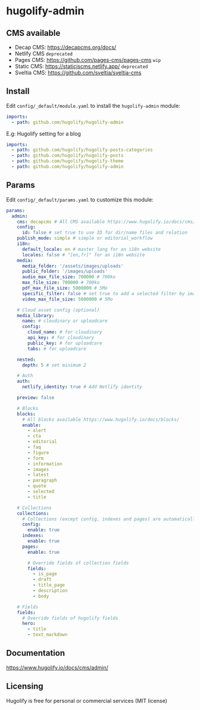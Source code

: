 # hugolify-admin

## CMS available

- Decap CMS: https://decapcms.org/docs/
- Netlify CMS `deprecated`
- Pages CMS: https://github.com/pages-cms/pages-cms `wip`
- Static CMS: https://staticjscms.netlify.app/ `deprecated`
- Sveltia CMS: https://github.com/sveltia/sveltia-cms

## Install

Edit `config/_default/module.yaml` to install the `hugolify-admin` module:

```yml
imports:
  - path: github.com/hugolify/hugolify-admin
```

E.g: Hugolify setting for a blog

```yml
imports:
  - path: github.com/hugolify/hugolify-posts-categories
  - path: github.com/hugolify/hugolify-posts
  - path: github.com/hugolify/hugolify-theme
  - path: github.com/hugolify/hugolify-admin
```

## Params

Edit `config/_default/params.yaml` to customize this module:

```yml
params:
  admin:
    cms: decapcms # All CMS available https://www.hugolify.io/docs/cms/admin/cms/
    config:
      id: false # set true to use ID for dir/name files and relation
    publish_mode: simple # simple or editorial_workflow
    i18n:
      default_locale: en # master lang for an i18n website
      locales: false # "[en,fr]" for an i18n website
    media:
      media_folder: '/assets/images/uploads'
      public_folder: '/images/uploads'
      audio_max_file_size: 700000 # 700ko
      max_file_size: 700000 # 700ko
      pdf_max_file_size: 5000000 # 5Mo
      specific_filter: false # set true to add a selected filter by image
      video_max_file_size: 5000000 # 5Mo

    # Cloud asset config (optional)
    media_library:
      name: # cloudinary or uploadcare
      config:
        cloud_name: # for cloudinary
        api_key: # for cloudinary
        public_key: # for uploadcare
        tabs: # for uploadcare

    nested:
      depth: 5 # set minimum 2

    # Auth
    auth:
      netlify_identity: true # Add Netlify identity

    preview: false

    # Blocks
    blocks:
      # All blocks available https://www.hugolify.io/docs/blocks/
      enable:
        - alert
        - cta
        - editorial
        - faq
        - figure
        - form
        - information
        - images
        - latest
        - paragraph
        - quote
        - selected
        - title

    # Collections
    collections:
      # Collections (except config, indexes and pages) are automatically added based on Hugo modules config, but you can hide a collection if needed.
      config:
        enable: true
      indexes:
        enable: true
      pages:
        enable: true

        # Override fields of collection fields
        fields:
          - is_page
          - draft
          - title_page
          - description
          - body

    # Fields
    fields:
      # Override fields of hugolify fields
      hero:
        - title
        - text_markdown
```

## Documentation

https://www.hugolify.io/docs/cms/admin/

## Licensing

Hugolify is free for personal or commercial services (MIT license)
